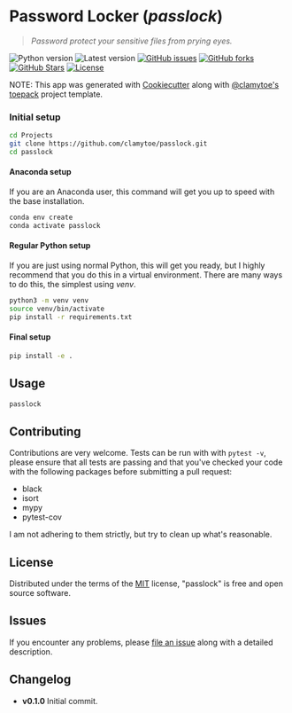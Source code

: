 # Password Locker (*passlock*)
> *Password protect your sensitive files from prying eyes.*

![Python version][python-version]
![Latest version][latest-version]
[![GitHub issues][issues-image]][issues-url]
[![GitHub forks][fork-image]][fork-url]
[![GitHub Stars][stars-image]][stars-url]
[![License][license-image]][license-url]

NOTE: This app was generated with [Cookiecutter](https://github.com/audreyr/cookiecutter) along with [@clamytoe's](https://github.com/clamytoe) [toepack](https://github.com/clamytoe/toepack) project template.

### Initial setup
```zsh
cd Projects
git clone https://github.com/clamytoe/passlock.git
cd passlock
```

#### Anaconda setup
If you are an Anaconda user, this command will get you up to speed with the base installation.
```zsh
conda env create
conda activate passlock
```

#### Regular Python setup
If you are just using normal Python, this will get you ready, but I highly recommend that you do this in a virtual environment. There are many ways to do this, the simplest using *venv*.
```zsh
python3 -m venv venv
source venv/bin/activate
pip install -r requirements.txt
```

#### Final setup
```zsh
pip install -e .
```

## Usage
```zsh
passlock
```

## Contributing
Contributions are very welcome. Tests can be run with with `pytest -v`, please ensure that all tests are passing and that you've checked your code with the following packages before submitting a pull request:
* black
* isort
* mypy
* pytest-cov

I am not adhering to them strictly, but try to clean up what's reasonable.

## License
Distributed under the terms of the [MIT](https://opensource.org/licenses/MIT) license, "passlock" is free and open source software.

## Issues
If you encounter any problems, please [file an issue](https://github.com/clamytoe/toepack/issues) along with a detailed description.

## Changelog
* **v0.1.0** Initial commit.

[python-version]:https://img.shields.io/badge/python-3.8-brightgreen.svg
[latest-version]:https://img.shields.io/badge/version-0.1.0-blue.svg
[issues-image]:https://img.shields.io/github/issues/clamytoe/passlock.svg
[issues-url]:https://github.com/clamytoe/passlock/issues
[fork-image]:https://img.shields.io/github/forks/clamytoe/passlock.svg
[fork-url]:https://github.com/clamytoe/passlock/network
[stars-image]:https://img.shields.io/github/stars/clamytoe/passlock.svg
[stars-url]:https://github.com/clamytoe/passlock/stargazers
[license-image]:https://img.shields.io/github/license/clamytoe/passlock.svg
[license-url]:https://github.com/clamytoe/passlock/blob/master/LICENSE
